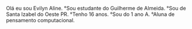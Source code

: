 Olá eu sou Evilyn Aline.
°Sou estudante do Guilherme de Almeida.
°Sou de Santa Izabel do Oeste PR.
°Tenho 16 anos.
°Sou do 1 ano A.
°Aluna de pensamento computacional.
